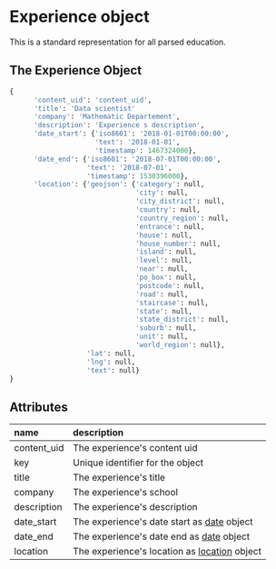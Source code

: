 # Experience object

This is a standard representation for all parsed education.

## The Experience Object

```python
{              
      'content_uid': 'content_uid',
      'title': 'Data scientist'
      'company': 'Mathematic Departement',
      'description': 'Experience s description',
      'date_start': {'iso8601': '2018-01-01T00:00:00',
                     'text': '2018-01-01',
                     'timestamp': 1467324000},
      'date_end': {'iso8601': '2018-07-01T00:00:00',
                   'text': '2018-07-01',
                   'timestamp': 1530396000},
      'location': {'geojson': {'category': null,
                               'city': null,
                               'city_district': null,
                               'country': null,
                               'country_region': null,
                               'entrance': null,
                               'house': null,
                               'house_number': null,
                               'island': null,
                               'level': null,
                               'near': null,
                               'po_box': null,
                               'postcode': null,
                               'road': null,
                               'staircase': null,
                               'state': null,
                               'state_district': null,
                               'suburb': null,
                               'unit': null,
                               'world_region': null},
                   'lat': null,
                   'lng': null,
                   'text': null}
}
```

## Attributes

| name | description |
| :--- | :--- |
| content\_uid | The experience's content uid |
| key | Unique identifier for the object |
| title | The experience's title |
| company | The experience's school |
| description | The experience's description |
| date\_start | The experience's date start as [date](https://developers.hrflow.ai/hr-json/profile-objects/date-object) object |
| date\_end | The experience's date end as [date](https://developers.hrflow.ai/hr-json/profile-objects/date-object) object |
| location | The experience's location as [location](https://developers.hrflow.ai/hr-json/profile-objects/location-object) object |

